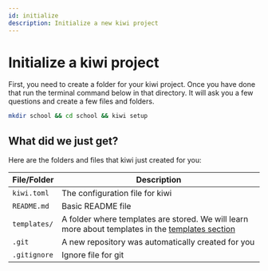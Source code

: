 ```yaml
---
id: initialize
description: Initialize a new kiwi project
---
```


# Initialize a kiwi project

First, you need to create a folder for your kiwi project. Once you have done that run the terminal command below in that directory. It will ask you a few questions and create a few files and folders.

```bash
mkdir school && cd school && kiwi setup
```

## What did we just get?

Here are the folders and files that kiwi just created for you:

| **File/Folder** | **Description**                                                                                                  |
| --------------- | ---------------------------------------------------------------------------------------------------------------- |
| `kiwi.toml`     | The configuration file for kiwi                                                                                  |
| `README.md`     | Basic README file                                                                                                |
| `templates/`    | A folder where templates are stored. We will learn more about templates in the [templates section](templates.md) |
| `.git`          | A new repository was automatically created for you                                                               |
| `.gitignore`    | Ignore file for git                                                                                              |
